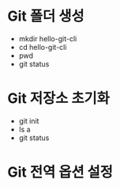 # Git 폴더 생성

- mkdir hello-git-cli
- cd hello-git-cli
- pwd
- git status

# Git 저장소 초기화

- git init
- ls a
- git status

# Git 전역 옵션 설정
